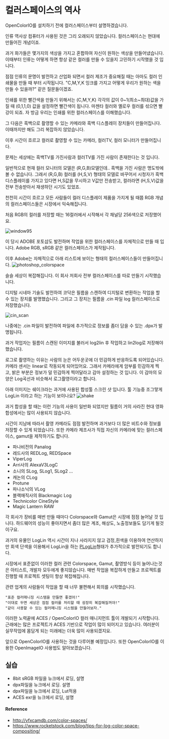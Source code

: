 # 컬러스페이스의 역사

OpenColorIO를 설치하기 전에 컬러스페이스부터 설명하겠습니다.

인류 역사상 컴퓨터가 사용된 것은 그리 오래되지 않았습니다.
컬러스페이스는 현대에 만들어진 개념이죠.

과거 화가들은 몇가지의 색상을 가지고 혼합하여 자신이 원하는 색상을 만들어냈습니다.
이때부터 인류는 어떻게 하면 항상 같은 컬러를 만들 수 있을지 고민하기 시작했을 것 입니다.

점점 인류의 문명이 발전하고 산업화 되면서 컬러 제조가 중요해질 때는 아마도 컬러 인쇄물을 만들 때 부터 시작됩니다. "C,M,Y,K 잉크를 가지고 어떻게 우리가 원하는 색을 만들 수 있을까?" 같은 질문들이겠죠.

인쇄를 위한 빨간색을 만들기 위해서는 (C,M,Y,K) 각각의 값이 0~1(최소~최대)값을 가질 때 (0,1,1,0) 값을 설정하면 빨간색이 됩니다. 마젠타 컬러와 옐로우 컬러를 섞으면 빨강이 되죠.
자 방금 우리는 인쇄를 위한 컬러스페이스를 이해했습니다.

그 다음은 흑백으로 촬영할 수 있는 카메라와 흑백 디스플레이 장치들이 만들어집니다.
이때까지만 해도 그리 복잡하지 않았습니다.

이후 시간이 흐르고 컬러로 촬영할 수 있는 카메라, 컬러TV, 컬러 모니터가 만들어집니다.

문제는 세상에는 흑백TV를 가진사람과 컬러TV를 가진 사람이 존재한다는 것 입니다.

일반적으로 현재 컬러 모니터의 모델은 (R,G,B)모델인데.. 흑백을 가진 사람은 명도밖에 볼 수 없습니다. 그래서 (R,G,B) 컬러를 (H,S,V) 형태의 모델로 바꾸어서 시청자가 흑백디스플레이를 가지고 있다면 H,S값을 무시하고 V값만 전송받고, 컬러라면 (H,S,V)값을 전부 전송받아서 재생하던 시기도 있었죠.

천천히 시간이 흐르고 모든 사람들이 컬러 디스플레이 제품을 가지게 될 때쯤 RGB 개념의 컬러스페이스들은 시장에서 익숙해집니다.

처음 RGB의 컬러를 저장할 때는 16컬러에서 시작해서 각 채널당 256색으로 저장했어요.

![window95](http://www.pano1544.com/thumbnail/c/change-screen-resolution-on-windows-9598-in-virtualbox-22.png)

이 당시 ADOBE 포토샵도 발전하며 작업을 위한 컬러스페이스를 자체적으로 만들 때 입니다. Adobe RGB, sRGB 같은 컬러스페이스가 제작됩니다.

이후 Adobe는 자체적으로 아래 리스트에 보이는 형태의 컬러스페이스들이 만들어집니다.
![photoshop_colorspace](https://2.img-dpreview.com/files/p/TS560x560~forums/59209510/fd5185ef10a9432a8af858c9b6fc7439)

슬슬 세상이 복잡해집니다. 이 회사 저회사 전부 컬러스페이스를 따로 만들기 시작했습니다.

디지털 시네마 기술도 발전하여 코닥은 필름을 스캔하여 디지털로 변환하는 작업을 할 수 있는 장치를 발명했습니다.
그리고 그 장치는 필름을 .cin 파일 log 컬러스페이스로 저장했습니다.

![cin_scan](https://www.movie-college.de/images/Filmschule/postproduktion/ScannerArri1200.jpg)

나중에는 .cin 파일이 발전하여 파일에 추가적으로 정보를 좀더 담을 수 있는 .dpx가 발명됩니다.

과거 작업자는 필름이 스캔된 이미지를 불러서 log2lin 후 작업하고 lin2log로 저장해야 했습니다.

로그로 촬영하는 이유는 사람의 눈은 어두운곳에 더 민감하게 반응하도록 되어있습니다.
카메라 센서는 linear로 작동되게 되어있어요.
그래서 카메라에게 암부를 민감하게 찍고, 밝은 부분은 정보가 덜 민감하게 찍어달라고 감마 설정하는 것 입니다. 이 감마의 모양은 Log곡선과 비슷해서 로그촬영이라고 합니다.

아래 이미지는 쉐이크라는 과거에 사용된 합성툴 스크린 샷 입니다. 툴 기능중 조그맣게 LogLin 이라고 하는 기능이 보이나요?
![shake](http://lewissaunders.com/rubbish/gam13correct.png)

과거 합성을 할 때는 이런 기능의 사용이 일반화 되었지만 필름이 거의 사라진 현대  영화 합성에서는 많이 사용되지 않습니다.

시간이 지남에 따라서 촬영 카메라도 점점 발전하며 과거보다 더 많은 비트수와 정보를 저장할 수 있게 되었습니다.
또한 카메라 제조사가 직접 자신의 카메라에 맞는 컬러스페이스, gamut을 제작하기도 합니다.

- 파나비전의 Panalog
- 레드사의 REDLog, REDSpace
- ViperLog
- Arri사의 AlexaV3LogC
- 소니의 SLog, SLog1, SLog2 ...
- 캐논의 CLog
- Protune
- 파나소닉의 VLog
- 블랙매직사의 Blackmagic Log
- Technicolor CineStyle
- Magic Lantern RAW

각 회사가 장비를 매번 만들 때마다 Colorspace와 Gamut은 시장에 점점 늘어날 것 입니다. 하드웨어의 성능이 좋아지면서 좀더 많은 계조, 해상도, 노출정보들도 담기게 될것이구요.

과거의 유물인 LogLin 역시 시간이 지나 사라지지 않고 검정,흰색을 이용하여 연산하지만 회색 단색을 이용해서 LogLin을 하는 [PLogLin](https://learn.foundry.com/nuke/content/reference_guide/color_nodes/ploglin.html)형태가  추가적으로 발전되기도 합니다.

시장에서 표준없이 이러한 컬러 관련 Colorspace, Gamut, 촬영방식 등이 늘어나는것은 아티스트, 개발자 모두에게 좋지않습니다. 매번 작업을 복잡하게 만들고 프로젝트를 진행할 때 프로젝트 셋팅이 항상 복잡해집니다.

관련 업계의 사람들이 작업을 할 때 너무 불편해서 회의를 시작했습니다.

```
"표준 컬러매니징 시스템을 만들면 좋겠어!"
"이대로 두면 세상은 점점 컬러를 처리할 때 굉장히 복잡해질꺼야!"
"같이 사용할 수 있는 컬러메니징 시스템을 만들어보자."
```

이러한 노력끝에 ACES / OpenColorIO 컬러 매니지먼트 툴이 개발되기 시작합니다.
근래에는 많은 프로젝트가 ACES 기반으로 작업이 많이 되어지고 있습니다.
여러분이 실무작업에 몸담게 되는 미래에는 더욱 많이 사용되겠지요.

앞으로 OpenColorIO를 사용하는 것을 다루어볼 예정입니다.
또한 OpenColorIO를 이용한 OpenImageIO 사용법도 알아보겠습니다.

## 실습
- 8bit sRGB 파일을 뉴크에서 로딩, 설명
- dpx파일을 뉴크에서 로딩. 설명
- dpx파일을 뉴크에서 로딩, Lut적용
- ACES exr을 뉴크에서 로딩, 설명

#### Reference
- http://vfxcamdb.com/color-spaces/
- https://www.rocketstock.com/blog/tips-for-log-color-space-compositing/